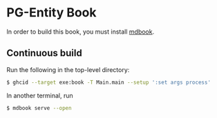 # PG-Entity Book

In order to build this book, you must install
[mdbook](https://rust-lang.github.io/mdBook/guide/installation.html).

## Continuous build

Run the following in the top-level directory:

```bash
$ ghcid --target exe:book -T Main.main --setup ':set args process'
```

In another terminal, run

```bash
$ mdbook serve --open
```
